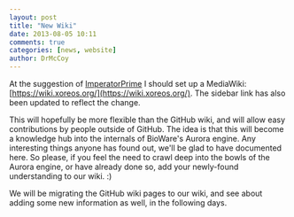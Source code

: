 ```yaml
---
layout: post
title: "New Wiki"
date: 2013-08-05 10:11
comments: true
categories: [news, website]
author: DrMcCoy
---
```


At the suggestion of [ImperatorPrime](https://github.com/ImperatorPrime) I should set up a MediaWiki: [https://wiki.xoreos.org/](https://wiki.xoreos.org/). The sidebar link has also been updated to reflect the change.

This will hopefully be more flexible than the GitHub wiki, and will allow easy contributions by people outside of GitHub. The idea is that this will become a knowledge hub into the internals of BioWare's Aurora engine. Any interesting things anyone has found out, we'll be glad to have documented here. So please, if you feel the need to crawl deep into the bowls of the Aurora engine, or have already done so, add your newly-found understanding to our wiki. :)

We will be migrating the GitHub wiki pages to our wiki, and see about adding some new information as well, in the following days.
